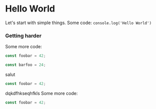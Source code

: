 # Hello World

Let's start with simple
things.
Some code: `console.log('Hello World')`

### Getting harder

Some more code:

```js
const foobar = 42;

const barfoo = 24;
```

salut

```js
const foobar = 42;
```

dqkdfhkseqhfkls
Some more code:

```js
const foobar = 42;
```
